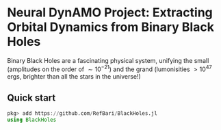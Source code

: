 # Neural DynAMO Project: Extracting Orbital Dynamics from Binary Black Holes

Binary Black Holes are a fascinating physical system, unifying the small (amplitudes on the order of $\sim 10^{-21}$) and the grand (lumonisities $>10^{47}$ ergs, brighter than all the stars in the universe!)

## Quick start
```julia
pkg> add https://github.com/RefBari/BlackHoles.jl
using BlackHoles
